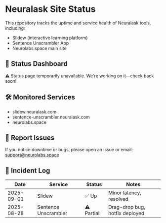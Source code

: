 # Neuralask Site Status

This repository tracks the uptime and service health of Neuralask tools, including:

- Slidew (interactive learning platform)
- Sentence Unscrambler App
- Neurolabs.space main site

## 🔗 Status Dashboard

⚠️ Status page temporarily unavailable. We're working on it—check back soon!

## 🛠️ Monitored Services

- slidew.neuralask.com  
- sentence-unscrambler.neuralask.com  
- neurolabs.space  

## 📧 Report Issues

If you notice downtime or bugs, please open an issue or email: support@neurolabs.space

## 🧾 Incident Log

| Date       | Service         | Status     | Notes                        |
|------------|------------------|------------|------------------------------|
| 2025-09-01 | Slidew           | ✅ Up       | Minor latency, resolved      |
| 2025-08-28 | Sentence Unscrambler | ⚠️ Partial | Drag-drop bug, hotfix deployed |
